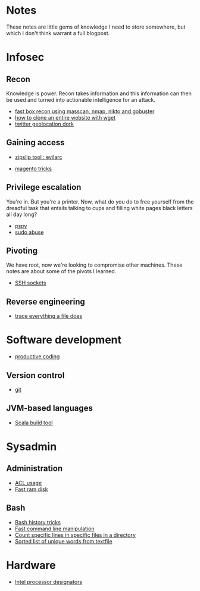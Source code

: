 # Notes

These notes are little gems of knowledge I need to store somewhere, but which
I don't think warrant a full blogpost.

# Infosec

## Recon

Knowledge is power. Recon takes information and this information can then be used and turned into actionable intelligence for an attack.

- [fast box recon using masscan, nmap, nikto and gobuster](infosec/recon/fast_box_recon.md)
- [how to clone an entire website with wget](infosec/recon/clone_website_with_wget.md)
- [twitter geolocation dork](infosec/recon/twitter_dorks.md)

## Gaining access

- [zipslip tool : evilarc](https://github.com/ptoomey3/evilarc)

- [magento tricks](infosec/gaining_access/magento.md)

## Privilege escalation

You're in. But you're a printer. Now, what do you do to free yourself from the dreadful task that entails talking to cups and filling white pages black letters all day long? 

- [pspy](infosec/privesc/pspy.md)
- [sudo abuse](infosec/privesc/sudo_abuse.md)

## Pivoting

We have root, now we're looking to compromise other machines. These notes are about some of the pivots I learned.

- [SSH sockets](infosec/pivoting/ssh-pivoting.md)

## Reverse engineering

- [trace everything a file does](infosec/reverse_engineering/trace_everything_a_file_does.md)

# Software development

- [productive coding](software_development/productive_coding.md)

## Version control

- [git](software_development/git/git.md)

## JVM-based languages

- [Scala build tool](software_development/jvm/sbt.md)

# Sysadmin

## Administration

- [ACL usage](sysadmin/administration/acl.md)
- [Fast ram disk](sysadmin/administration/fast_ram_disk.md)

## Bash

- [Bash history tricks](sysadmin/bash/bash_history.md)
- [Fast command line manipulation](sysadmin/bash/manipulating_commandline.md)
- [Count specific lines in specific files in a directory](sysadmin/bash/count_lines.md)
- [Sorted list of unique words from textfile](sysadmin/bash/sorted_list_of_words_from_textfile.md)

# Hardware

- [Intel processor designators](hardware/intel_proc_designators.md)
